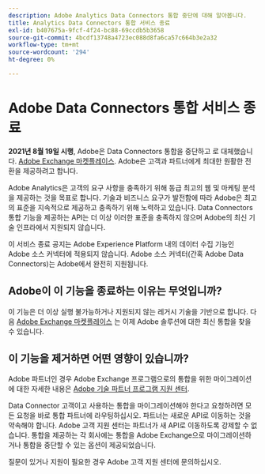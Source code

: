 ```yaml
---
description: Adobe Analytics Data Connectors 통합 중단에 대해 알아봅니다.
title: Analytics Data Connectors 통합 서비스 종료
exl-id: b407675a-9fcf-4f24-bc88-69ccdb5b3658
source-git-commit: 4bcdf13748a4723ec088d8fa6ca57c664b3e2a32
workflow-type: tm+mt
source-wordcount: '294'
ht-degree: 0%

---
```


# Adobe Data Connectors 통합 서비스 종료

**2021년 8월 19일 시행**, Adobe은 Data Connectors 통합을 중단하고 로 대체했습니다. [Adobe Exchange 마켓플레이스](https://exchange.adobe.com/experiencecloud.analytics.html#product). Adobe은 고객과 파트너에게 최대한 원활한 전환을 제공하려고 합니다.

Adobe Analytics은 고객의 요구 사항을 충족하기 위해 동급 최고의 웹 및 마케팅 분석을 제공하는 것을 목표로 합니다. 기술과 비즈니스 요구가 발전함에 따라 Adobe은 최고의 표준을 지속적으로 제공하고 충족하기 위해 노력하고 있습니다. Data Connectors 통합 기능을 제공하는 API는 더 이상 이러한 표준을 충족하지 않으며 Adobe의 최신 기술 인프라에서 지원되지 않습니다.

이 서비스 종료 공지는 Adobe Experience Platform 내의 데이터 수집 기능인 Adobe 소스 커넥터에 적용되지 않습니다. Adobe 소스 커넥터(간혹 Adobe Data Connectors)는 Adobe에서 완전히 지원됩니다.

## Adobe이 이 기능을 종료하는 이유는 무엇입니까?

이 기능은 더 이상 실행 불가능하거나 지원되지 않는 레거시 기술을 기반으로 합니다. 다음 [Adobe Exchange 마켓플레이스](https://exchange.adobe.com/experiencecloud.analytics.html#product) 는 이제 Adobe 솔루션에 대한 최신 통합을 찾을 수 있습니다.

## 이 기능을 제거하면 어떤 영향이 있습니까?

Adobe 파트너인 경우 Adobe Exchange 프로그램으로의 통합을 위한 마이그레이션에 대한 자세한 내용은 [Adobe 기술 파트너 프로그램 지원 센터](https://adobeexchangeec.zendesk.com/hc/en-us/articles/360003867071-Adobe-Analytics-Integration-Tools).

Data Connector 고객이고 사용하는 통합을 마이그레이션해야 한다고 요청하려면 모든 요청을 바로 통합 파트너에 라우팅하십시오. 파트너는 새로운 API로 이동하는 것을 약속해야 합니다. Adobe 고객 지원 센터는 파트너가 새 API로 이동하도록 강제할 수 없습니다. 통합을 제공하는 각 회사에는 통합을 Adobe Exchange으로 마이그레이션하거나 통합을 중단할 수 있는 옵션이 제공되었습니다.

질문이 있거나 지원이 필요한 경우 Adobe 고객 지원 센터에 문의하십시오.
